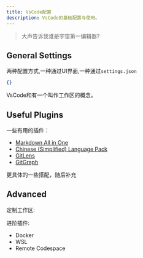 ```yaml
---
title: VsCode配置
description: VsCode的基础配置与使用。
---
```


> 大声告诉我谁是宇宙第一编辑器?


## General Settings

两种配置方式,一种通过UI界面,一种通过`settings.json`
```json
{}
```

VsCode和有一个叫作工作区的概念。

## Useful Plugins

一些有用的插件：
- [Markdown All in One](https://marketplace.visualstudio.com/items?itemName=yzhang.markdown-all-in-one)
- [Chinese (Simplified) Language Pack](https://marketplace.visualstudio.com/items?itemName=MS-CEINTL.vscode-language-pack-zh-hans)
- [GitLens](https://marketplace.visualstudio.com/items?itemName=eamodio.gitlens)
- [GitGraph](https://marketplace.visualstudio.com/items?itemName=mhutchie.git-graph)

更具体的一些搭配，随后补充



## Advanced

定制工作区:

进阶插件:
- Docker
- WSL
- Remote Codespace
